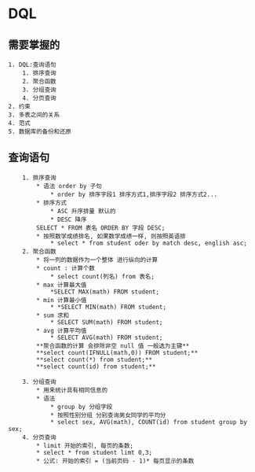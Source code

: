 # DQL

## 需要掌握的
	1. DQL:查询语句
		1. 排序查询
		2. 聚合函数
		3. 分组查询
		4. 分页查询 
	2. 约束
	3. 多表之间的关系
	4. 范式
	5. 数据库的备份和还原

## 查询语句
		1. 排序查询
			* 语法 order by 子句
				* order by 排序字段1 排序方式1,排序字段2 排序方式2...
			* 排序方式
				* ASC 升序排量 默认的
				* DESC 降序
			SELECT * FROM 表名 ORDER BY 字段 DESC;
			* 按照数学成绩排名, 如果数学成绩一样, 则按照英语排
				* select * from student oder by match desc, english asc;
		2. 聚合函数
			* 将一列的数据作为一个整体 进行纵向的计算 
			* count : 计算个数
				* select count(列名) from 表名;
			* max 计算最大值
				*SELECT MAX(math) FROM student;
			* min 计算最小值
				* *SELECT MIN(math) FROM student;
			* sum 求和
				* SELECT SUM(math) FROM student;
			* avg 计算平均值
				* SELECT AVG(math) FROM student;
			**聚合函数的计算 会排除非空 null 值 一般选为主键**
			**select count(IFNULL(math,0)) FROM student;**
			**select count(*) from student;**
			**select count(id) from student;**

		3. 分组查询
			* 用来统计具有相同信息的
			* 语法
				* group by 分组字段
				* 按照性别分组 分别查询男女同学的平均分
				* select sex, AVG(math), COUNT(id) from student group by sex;
		4. 分页查询 
			* limit 开始的索引, 每页的条数;
			* select * from student limt 0,3;
			* 公式: 开始的索引 = (当前页码 - 1)* 每页显示的条数